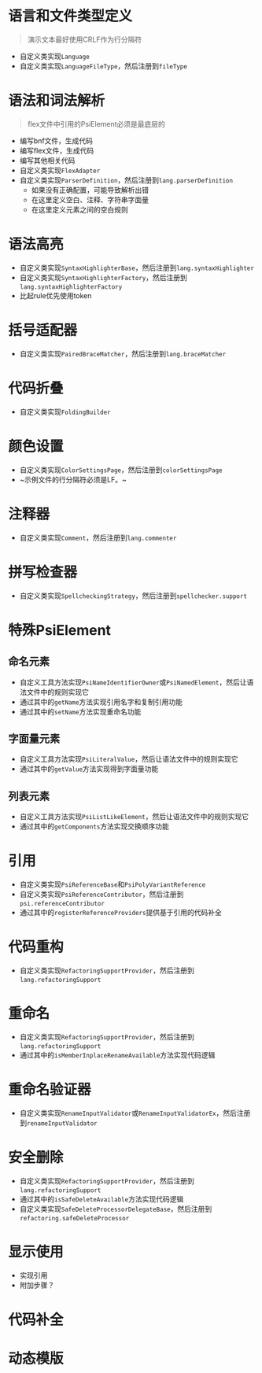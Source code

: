 # 语言和文件类型定义

> 演示文本最好使用CRLF作为行分隔符

* 自定义类实现`Language`
* 自定义类实现`LanguageFileType`，然后注册到`fileType`

# 语法和词法解析

> flex文件中引用的PsiElement必须是最底层的

* 编写bnf文件，生成代码
* 编写flex文件，生成代码
* 编写其他相关代码 
* 自定义类实现`FlexAdapter`
* 自定义类实现`ParserDefinition`，然后注册到`lang.parserDefinition`
  * 如果没有正确配置，可能导致解析出错
  * 在这里定义空白、注释、字符串字面量
  * 在这里定义元素之间的空白规则

# 语法高亮

* 自定义类实现`SyntaxHighlighterBase`，然后注册到`lang.syntaxHighlighter`
* 自定义类实现`SyntaxHighlighterFactory`，然后注册到`lang.syntaxHighlighterFactory`
* 比起rule优先使用token

# 括号适配器

* 自定义类实现`PairedBraceMatcher`，然后注册到`lang.braceMatcher`

# 代码折叠

* 自定义类实现`FoldingBuilder`

# 颜色设置

* 自定义类实现`ColorSettingsPage`，然后注册到`colorSettingsPage`
* ~示例文件的行分隔符必须是LF。~

# 注释器

* 自定义类实现`Comment`，然后注册到`lang.commenter`

# 拼写检查器

* 自定义类实现`SpellcheckingStrategy`，然后注册到`spellchecker.support`

# 特殊PsiElement

##  命名元素

* 自定义工具方法实现`PsiNameIdentifierOwner`或`PsiNamedElement`，然后让语法文件中的规则实现它
* 通过其中的`getName`方法实现引用名字和复制引用功能
* 通过其中的`setName`方法实现重命名功能

## 字面量元素

* 自定义工具方法实现`PsiLiteralValue`，然后让语法文件中的规则实现它
* 通过其中的`getValue`方法实现得到字面量功能

## 列表元素

* 自定义工具方法实现`PsiListLikeElement`，然后让语法文件中的规则实现它
* 通过其中的`getComponents`方法实现交换顺序功能

# 引用

* 自定义类实现`PsiReferenceBase`和`PsiPolyVariantReference`
* 自定义类实现`PsiReferenceContributor`，然后注册到`psi.referenceContributor`
* 通过其中的`registerReferenceProviders`提供基于引用的代码补全

# 代码重构

* 自定义类实现`RefactoringSupportProvider`，然后注册到`lang.refactoringSupport`

# 重命名

* 自定义类实现`RefactoringSupportProvider`，然后注册到`lang.refactoringSupport`
* 通过其中的`isMemberInplaceRenameAvailable`方法实现代码逻辑

# 重命名验证器

* 自定义类实现`RenameInputValidator`或`RenameInputValidatorEx`，然后注册到`renameInputValidator`

# 安全删除

* 自定义类实现`RefactoringSupportProvider`，然后注册到`lang.refactoringSupport`
* 通过其中的`isSafeDeleteAvailable`方法实现代码逻辑
* 自定义类实现`SafeDeleteProcessorDelegateBase`，然后注册到`refactoring.safeDeleteProcessor`

# 显示使用

* 实现引用
* 附加步骤？



# 代码补全

# 动态模版
